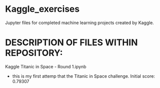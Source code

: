 # Kaggle_exercises
Jupyter files for completed machine learning projects created by Kaggle.
# DESCRIPTION OF FILES WITHIN REPOSITORY:

Kaggle Titanic in Space - Round 1.ipynb 
- this is my first attemp that the Titanic in Space challenge. Initial score: 0.79307

